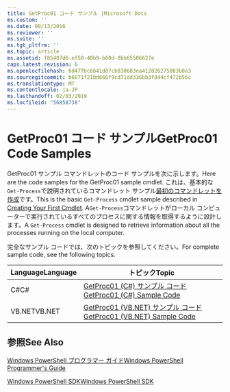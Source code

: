 ```yaml
---
title: GetProc01 コード サンプル |Microsoft Docs
ms.custom: ''
ms.date: 09/13/2016
ms.reviewer: ''
ms.suite: ''
ms.tgt_pltfrm: ''
ms.topic: article
ms.assetid: f85487d6-ef50-40b9-b60d-8bb65506627e
caps.latest.revision: 6
ms.openlocfilehash: 6d47fbc6b41d87cb830683ea412826275083b8a3
ms.sourcegitcommit: b6871f21bd666f9cd71dd336bb3f844cf472b56c
ms.translationtype: MT
ms.contentlocale: ja-JP
ms.lasthandoff: 02/03/2019
ms.locfileid: "56858738"
---
```

# <a name="getproc01-code-samples"></a><span data-ttu-id="3881e-102">GetProc01 コード サンプル</span><span class="sxs-lookup"><span data-stu-id="3881e-102">GetProc01 Code Samples</span></span>

<span data-ttu-id="3881e-103">GetProc01 サンプル コマンドレットのコード サンプルを次に示します。</span><span class="sxs-lookup"><span data-stu-id="3881e-103">Here are the code samples for the GetProc01 sample cmdlet.</span></span> <span data-ttu-id="3881e-104">これは、基本的な`Get-Process`で説明されているコマンドレット サンプル[最初のコマンドレットを作成](../cmdlet/creating-a-cmdlet-without-parameters.md)です。</span><span class="sxs-lookup"><span data-stu-id="3881e-104">This is the basic `Get-Process` cmdlet sample described in [Creating Your First Cmdlet](../cmdlet/creating-a-cmdlet-without-parameters.md).</span></span> <span data-ttu-id="3881e-105">A`Get-Process`コマンドレットがローカル コンピューターで実行されているすべてのプロセスに関する情報を取得するように設計します。</span><span class="sxs-lookup"><span data-stu-id="3881e-105">A `Get-Process` cmdlet is designed to retrieve information about all the processes running on the local computer.</span></span>

<span data-ttu-id="3881e-106">完全なサンプル コードでは、次のトピックを参照してください。</span><span class="sxs-lookup"><span data-stu-id="3881e-106">For complete sample code, see the following topics.</span></span>

|<span data-ttu-id="3881e-107">Language</span><span class="sxs-lookup"><span data-stu-id="3881e-107">Language</span></span>|<span data-ttu-id="3881e-108">トピック</span><span class="sxs-lookup"><span data-stu-id="3881e-108">Topic</span></span>|
|--------------|-----------|
|<span data-ttu-id="3881e-109">C#</span><span class="sxs-lookup"><span data-stu-id="3881e-109">C#</span></span>|[<span data-ttu-id="3881e-110">GetProc01 (C#) サンプル コード</span><span class="sxs-lookup"><span data-stu-id="3881e-110">GetProc01 (C#) Sample Code</span></span>](./getproc01-csharp-sample-code.md)|
|<span data-ttu-id="3881e-111">VB.NET</span><span class="sxs-lookup"><span data-stu-id="3881e-111">VB.NET</span></span>|[<span data-ttu-id="3881e-112">GetProc01 (VB.NET) サンプル コード</span><span class="sxs-lookup"><span data-stu-id="3881e-112">GetProc01 (VB.NET) Sample Code</span></span>](./getproc01-vb-net-sample-code.md)|

## <a name="see-also"></a><span data-ttu-id="3881e-113">参照</span><span class="sxs-lookup"><span data-stu-id="3881e-113">See Also</span></span>

[<span data-ttu-id="3881e-114">Windows PowerShell プログラマー ガイド</span><span class="sxs-lookup"><span data-stu-id="3881e-114">Windows PowerShell Programmer's Guide</span></span>](./windows-powershell-programmer-s-guide.md)

[<span data-ttu-id="3881e-115">Windows PowerShell SDK</span><span class="sxs-lookup"><span data-stu-id="3881e-115">Windows PowerShell SDK</span></span>](../windows-powershell-reference.md)